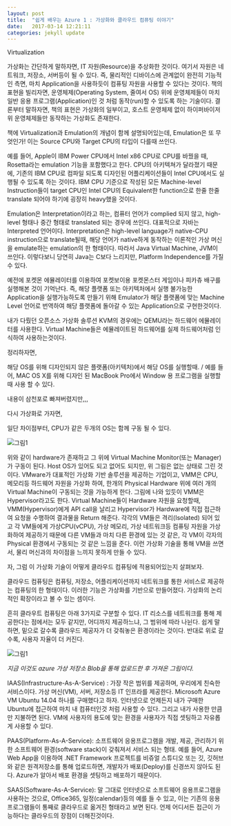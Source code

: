 ```yaml
---
layout: post
title:  "쉽게 배우는 Azure 1 : 가상화와 클라우드 컴퓨팅 이야기"
date:   2017-03-14 12:21:11
categories: jekyll update
---
```

Virtualization

가상화는 간단하게 말하자면, IT 자원(Resource)을 추상화한 것이다. 여기서 자원은 네트워크, 저장소, 서버등이 될 수 있다. 즉, 물리적인 디바이스에 관계없이 완전히 기능적인 측면, 마치 Application을 사용하듯이 컴퓨팅 자원을 사용할 수 있다는 것이다. 책의 표현을 빌리자면, 운영체제(Operating System, 줄여서 OS) 위에 운영체제들이 마치 일반 응용 프로그램(Application)인 것 처럼 동작(run)할 수 있도록 하는 기술이다. 결론부터 말하자면, 책의 표현은 가상화의 일부이고, 호스트 운영체제 없이 하이퍼바이저 위 운영체제들만 동작하는 가상화도 존재한다.

책에 Virtualization과 Emulation의 개념이 함께 설명되어있는데, Emulation은 또 무엇인가! 이는 Source CPU와 Target CPU의 타입이 다를때 쓰인다.

예를 들어, Apple이 IBM Power CPU에서 Intel x86 CPU로 CPU를 바꿨을 때, Rosetta라는 emulation 기능을 포함했다고 한다. CPU의 아키텍쳐가 달라졌기 때문에, 기존의 IBM CPU로 컴파일 되도록 디자인된 어플리케이션들이 Intel CPU에서도 실행될 수 있도록 하는 것이다. IBM CPU 기준으로 작성된 모든 Machine-level Instruction들이 target CPU인 Intel CPU의 Equivalent한 function으로 한줄 한줄 translate 되어야 하기에 굉장히 heavy했을 것이다.

Emulation은 Interpretation이라고 하는, 컴퓨터 언어가 complied 되지 않고, high-level 형태나 중간 형태로 translated 되는 경우에 쓰인다. 대표적으로 자바는 Interpreted 언어이다. Interpretation은 high-level language가 native-CPU instruction으로 translate될때, 해당 언어가 native하게 동작하는 이론적인 가상 머신을 emulate하는 emulation의 한 형태이다. 따라서 Java Virtual Machine, JVM이 쓰인다. 이렇다보니 당연히 Java는 C보다 느리지만, Platform Independence를 가질 수 있다.

예전에 포켓몬 에뮬레이터를 이용하여 포켓보이용 포켓몬스터 게임이나 피카츄 배구를 실행해본 것이 기억난다. 즉, 해당 플랫폼 또는 아키텍처에서 실행 불가능한 Application을 실행가능하도록 만들기 위해 Emulator가 해당 플랫폼에 맞는 Machine Level 언어로 번역하여 해당 플랫폼에 돌아갈 수 있는 Application으로 구현한것이다.

내가 다뤘던 오픈소스 가상화 솔루션 KVM의 경우에는 QEMU라는 하드웨어 에뮬레이터를 사용한다. Virtual Machine들은 에뮬레이트된 하드웨어를 실제 하드웨어처럼 인식하여 사용하는것이다.

정리하자면,

해당 OS를 위해 디자인되지 않은 플랫폼(아키텍처)에서 해당 OS를 실행할때. / 예를 들어, MAC OS X를 위해 디자인 된 MacBook Pro에서 Window 용 프로그램을 실행할때 사용 할 수 있다.

내용이 삼천포로 빠져버렸지만,,,

다시 가상화로 가자면,

일단 차이점부터, CPU가 같은 두개의 OS는 함께 구동 될 수 있다.

![그림1](https://nayoonhwang.blob.core.windows.net/newcontainer/%E1%84%80%E1%85%B3%E1%84%85%E1%85%B5%E1%86%B71.png)

위와 같이 hardware가 존재하고 그 위에 Virtual Machine Monitor(또는 Manager)가 구동이 된다. Host OS가 있어도 되고 없어도 되지만, 위 그림은 없는 상태로 그린 것이다. VMware가 대표적인 가상화 기반 솔루션을 제공하는 기업이고, VMM은 CPU, 메모리등 하드웨어 자원을 가상화 하여, 한개의 Physical Hardware 위에 여러 개의 Virtual Machine이 구동되는 것을 가능하게 한다. 그림에 나와 있듯이 VMM은 Hypervisor라고도 한다. Virtual Machine들이 Hardware 자원을 요청할때, VMM(Hypervisor)에게 API call을 날리고 Hypervisor가 Hardware에 직접 접근하여 요청을 수행하여 결과물을 Return 해준다. 각각의 VM들은 격리(Isolated) 되어 있고 각 VM들에게 가상CPU(vCPU), 가상 메모리, 가상 네트워크등 컴퓨팅 자원을 가상화하여 제공하기 때문에 다른 VM들과 마치 다른 환경에 있는 것 같은, 각 VM이 각자의 Physical 환경에서 구동되는 것 같은 느낌을 준다. 이런 가상화 기술을 통해 VM을 쓰면서, 물리 머신과의 차이점을 느끼지 못하게 만들 수 있다.

자, 그럼 이 가상화 기술이 어떻게 클라우드 컴퓨팅에 적용되어있는지 살펴보자.

클라우드 컴퓨팅은 컴퓨팅, 저장소, 어플리케이션까지 네트워크를 통한 서비스로 제공하는 컴퓨팅의 한 형태이다. 이러한 기능은 가상화를 기반으로 만들어졌다. 가상화의 논리적인 확장이라고 볼 수 있는 셈이다.

흔히 클라우트 컴퓨팅은 아래 3가지로 구분할 수 있다. IT 리소스를 네트워크를 통해 제공한다는 점에서는 모두 같지만, 어디까지 제공하느냐, 그 범위에 따라 나뉜다. 쉽게 말하면, 밑으로 갈수록 클라우드 제공자가 더 갖춰놓은 환경이라는 것이다. 반대로 위로 갈수록, 사용자 자율이 더 커진다.

![그림1](https://nayoonhwang.blob.core.windows.net/newcontainer/marker-azure-partner_nxtarx.png)

*지금 이것도 azure 가상 저장소 Blob을 통해 업로드한 후 가져온 그림이다.*


IAAS(Infrastructure-As-A-Service) : 가장 작은 범위를 제공하며, 우리에게 친숙한 서비스이다. 가상 머신(VM), 서버, 저장소등 IT 인프라를 제공한다. Microsoft Azure VM Ubuntu 14.04 하나를 구매했다고 하자. 인터넷으로 언제든지 내가 구매한 Ubuntu에 접근하여 마치 내 컴퓨터인것 처럼 사용할 수 있다. 그리고 내가 사용한 만큼만 지불하면 된다. VM에 사용자의 용도에 맞는 환경을 사용자가 직접 셋팅하고 자유롭게 사용할 수 있다.


PAAS(Platform-As-A-Service): 소프트웨어 응용프로그램을 개발, 제공, 관리하기 위한 소프트웨어 환경(software stack)이 갖춰져서 서비스 되는 형태. 예를 들어, Azure Web App을 이용하여 .NET Framework 프로젝트를 비쥬얼 스튜디오 또는 깃, 깃허브와 같은 원격저장소를 통해 업로드하면, 개발자가 배포(Deploy)를 신경쓰지 않아도 된다. Azure가 알아서 배포 환경을 셋팅하고 배포하기 때문이다.  

SAAS(Software-As-A-Service): 말 그대로 인터넷으로 소프트웨어 응용프로그램을 사용하는 것으로, Office365, 일정(calendar)등의 예를 들 수 있고, 이는 기존의 응용프로그램들이 통째로 클라우드로 옮겨진 형태라고 보면 된다. 언제 어디서든 접근이 가능하다는 클라우드의 장점이 더해진것이다.
